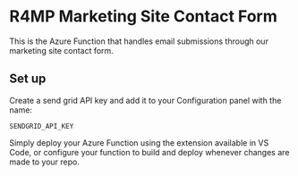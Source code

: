 # R4MP Marketing Site Contact Form

<p>This is the Azure Function that handles email submissions through our marketing site contact form.</p>

## Set up

<p>Create a send grid API key and add it to your Configuration panel with the name: </p>

```
SENDGRID_API_KEY
```


<p>Simply deploy your Azure Function using the extension available in VS Code, or configure your function to build and deploy whenever changes are made to your repo.</p>
